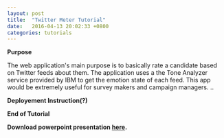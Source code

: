 ```yaml
---
layout: post
title:  "Twitter Meter Tutorial"
date:   2016-04-13 20:02:33 +0800
categories: tutorials
---
```

**Purpose**

The web application's main purpose is to basically rate a candidate based on Twitter feeds about them. The application uses a the Tone Analyzer service provided by IBM to get the emotion state of each feed. This app would be extremely useful for survey makers and campaign managers. ..

**Deployement Instruction(?)**

**End of Tutorial**

**Download powerpoint presentation [here][presentation].**

[presentation]: https://github.com/kevindomm/Auto-Scaling/blob/master/autoscaling/Auto-Scaling.pptx?raw=true